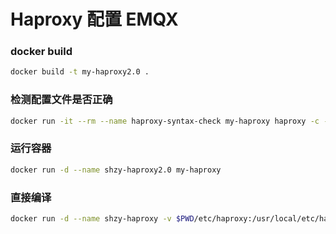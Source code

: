 # Haproxy 配置 EMQX


### docker build
```bash
docker build -t my-haproxy2.0 .
```

### 检测配置文件是否正确
```bash
docker run -it --rm --name haproxy-syntax-check my-haproxy haproxy -c -f /usr/local/etc/haproxy/haproxy.cfg
```

### 运行容器
```bash
docker run -d --name shzy-haproxy2.0 my-haproxy
```


### 直接编译
```bash
docker run -d --name shzy-haproxy -v $PWD/etc/haproxy:/usr/local/etc/haproxy haproxy:latest
```